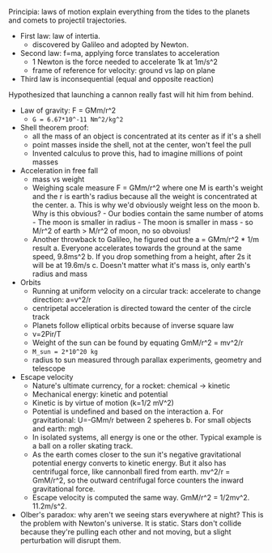 Principia: laws of motion explain everything from the tides to the planets and
comets to projectil trajectories. 

* First law: law of intertia. 
    - discovered by Galileo and adopted by Newton.
* Second law: f=ma, applying force translates to acceleration
    - 1 Newton is the force needed to accelerate 1k at 1m/s^2
    - frame of reference for velocity: ground vs lap on plane
* Third law is inconsequential (equal and opposite reaction)

Hypothesized that launching a cannon really fast will hit him from behind. 
* Law of gravity: F = GMm/r^2
    - `G = 6.67*10^-11 Nm^2/kg^2`
* Shell theorem proof: 
    - all the mass of an object is concentrated at its center as if it's a shell
    - point masses inside the shell, not at the center, won't feel the pull
    - Invented calculus to prove this, had to imagine millions of point masses
* Acceleration in free fall
    - mass vs weight
    - Weighing scale measure F = GMm/r^2 where one M is earth's weight and the r
      is earth's radius because all the weight is concentrated at the center.
        a. This is why we'd obviously weight less on the moon
        b. Why is this obvious? 
            - Our bodies contain the same number of atoms
            - The moon is smaller in radius
            - The moon is smaller in mass 
            - so M/r^2 of earth > M/r^2 of moon, no so obvoius!
    - Another throwback to Galileo, he figured out the a = GMm/r^2 * 1/m result
        a. Everyone accelerates towards the ground at the same speed, 9.8ms^2
        b. If you drop something from a height, after 2s it will be at 19.6m/s 
        c. Doesn't matter what it's mass is, only earth's radius and mass
* Orbits
    - Running at uniform velocity on a circular track: accelerate to change
      direction: a=v^2/r
    - centripetal acceleration is directed toward the center of the circle track
    - Planets follow elliptical orbits because of inverse square law
    - v=2Pir/T
    - Weight of the sun can be found by equating GmM/r^2 = mv^2/r
    - `M_sun = 2*10^20 kg`
    - radius to sun measured through parallax experiments, geometry and
      telescope
* Escape velocity
    - Nature's ultimate currency, for a rocket: chemical -> kinetic
    - Mechanical energy: kinetic and potential
    - Kinetic is by virtue of motion (k=1/2 mV^2)
    - Potential is undefined and based on the interaction 
        a. For gravitational: U=-GMm/r between 2 speheres
        b. For small objects and earth: mgh
    - In isolated systems, all energy is one or the other. Typical example is 
      a ball on a roller skating track.
    - As the earth comes closer to the sun it's negative gravitational potential
      energy converts to kinetic energy. But it also has centrifugal force, like
      cannonball fired from earth. mv^2/r = GmM/r^2, so the outward centrifugal
      force counters the inward gravitational force.
    - Escape velocity is computed the same way. GmM/r^2 = 1/2mv^2. 11.2m/s^2. 
* Olber's paradox: why aren't we seeing stars everywhere at night? This is the
  problem with Newton's universe. It is static. Stars don't collide because
  they're pulling each other and not moving, but a slight perturbation will
  disrupt them.

